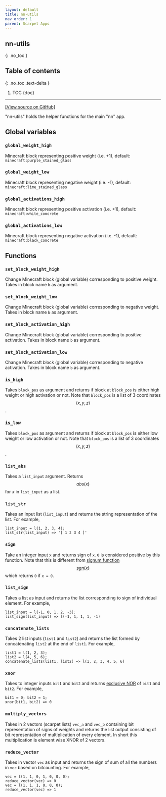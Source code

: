 ```yaml
---
layout: default
title: nn-utils
nav_order: 1
parent: Scarpet Apps
---
```


## nn-utils
{: .no_toc }

## Table of contents
{: .no_toc .text-delta }

1. TOC
{:toc}

---

[\[View source on GitHub\]](https://github.com/ashutoshbsathe/scarpet-nn/blob/master/scarpet-apps/nn-utils.sc)

"nn-utils" holds the helper functions for the main "nn" app.

## Global variables

### `global_weight_high`
Minecraft block representing positive weight (i.e. +1), default: `minecraft:purple_stained_glass`
### `global_weight_low` 
Minecraft block representing negative weight (i.e. -1), default: `minecraft:lime_stained_glass`
### `global_activations_high`
Minecraft block representing positive activation (i.e. +1), default: `minecraft:white_concrete`
### `global_activations_low`
Minecraft block representing negative activation (i.e. -1), default: `minecraft:black_concrete`

## Functions
### `set_block_weight_high`
Change Minecraft block (global variable) corresponding to positive weight. Takes in block name `b` as argument.
### `set_block_weight_low`
Change Minecraft block (global variable) corresponding to negative weight. Takes in block name `b` as argument.
### `set_block_activation_high`
Change Minecraft block (global variable) corresponding to positive activation. Takes in block name `b` as argument.
### `set_block_activation_low`
Change Minecraft block (global variable) corresponding to negative activation. Takes in block name `b` as argument.
### `is_high`
Takes `block_pos` as argument and returns if block at `block_pos` is either high weight or high activation or not. Note that `block_pos` is a list of 3 coordinates $$(x, y, z)$$.
### `is_low`
Takes `block_pos` as argument and returns if block at `block_pos` is either low weight or low activation or not. Note that `block_pos` is a list of 3 coordinates $$(x, y, z)$$.
### `list_abs`
Takes a `list_input` argument. Returns $$abs(x)$$ for $x$ in `list_input` as a list. 
### `list_str`
Takes an input list (`list_input`) and returns the string representation of the list. For example, 
```
list_input = l(1, 2, 3, 4);
list_str(list_input) => '[ 1 2 3 4 ]'
```
### `sign`
Take an integer input `x` and returns sign of `x`. `0` is considered positive by this function. Note that this is different from [signum function $$sgn(x)$$](https://en.wikipedia.org/wiki/Sign_function) which returns `0` if `x = 0`. 
### `list_sign`
Takes a list as input and returns the list corresponding to sign of individual element. For example, 
```
list_input = l(-1, 0, 1, 2, -3);
list_sign(list_input) => l(-1, 1, 1, 1, -1)
```
### `concatenate_lists`
Takes 2 list inputs (`list1` and `list2`) and returns the list formed by concatenating `list2` at the end of `list1`. For example,
```
list1 = l(1, 2, 3);
list2 = l(4, 5, 6);
concatenate_lists(list1, list2) => l(1, 2, 3, 4, 5, 6)
```
### `xnor`
Takes to integer inputs `bit1` and `bit2` and returns [exclusive NOR](https://en.wikipedia.org/wiki/XNOR_gate) of `bit1` and `bit2`. For example,
```
bit1 = 0; bit2 = 1;
xnor(bit1, bit2) => 0
```
### `multiply_vectors`
Takes in 2 vectors (scarpet lists) `vec_a` and `vec_b` containing bit representation of signs of weights and returns the list output consisting of bit representation of multiplication of every element. In short this multiplication is element wise XNOR of 2 vectors.
### `reduce_vector`
Takes in vector `vec` as input and returns the sign of sum of all the numbers in `vec` based on bitcounting. For example,
```
vec = l(1, 1, 0, 1, 0, 0, 0);
reduce_vector(vec) => 0
vec = l(1, 1, 1, 0, 0, 0);
reduce_vector(vec) => 1
```
